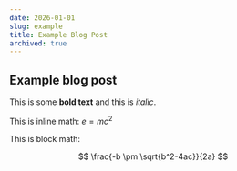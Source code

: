 ```yaml
---
date: 2026-01-01
slug: example
title: Example Blog Post
archived: true
---
```


## Example blog post

This is some **bold text** and this is _italic_.

This is inline math: $e = mc^2$

This is block math:

$$ \frac{-b \pm \sqrt{b^2-4ac}}{2a} $$
